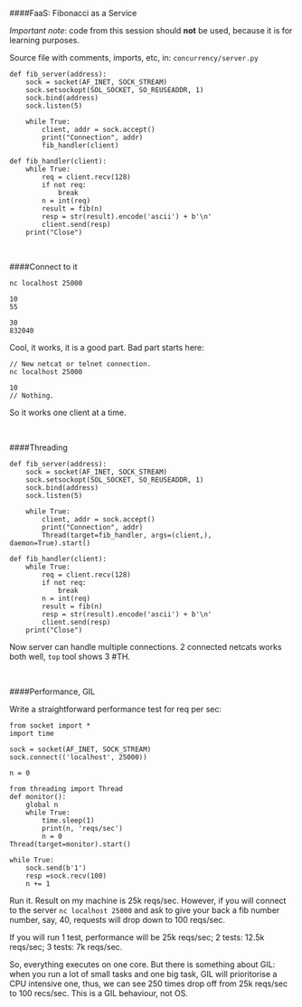 ####FaaS: Fibonacci as a Service

*Important note*: code from this session should **not** be used, because it is for learning purposes.

Source file with comments, imports, etc, in: `concurrency/server.py`

```
def fib_server(address):
    sock = socket(AF_INET, SOCK_STREAM)
    sock.setsockopt(SOL_SOCKET, SO_REUSEADDR, 1)
    sock.bind(address)
    sock.listen(5)
    
    while True:
        client, addr = sock.accept()
        print("Connection", addr)
        fib_handler(client)

def fib_handler(client):
    while True:
        req = client.recv(128)
        if not req:
            break
        n = int(req)
        result = fib(n)
        resp = str(result).encode('ascii') + b'\n'
        client.send(resp)
    print("Close")
```

<br>

####Connect to it

```
nc localhost 25000

10
55

30
832040
```

Cool, it works, it is a good part. Bad part starts here:

```
// New netcat or telnet connection.
nc localhost 25000

10
// Nothing.
```

So it works one client at a time.

<br>

####Threading

```
def fib_server(address):
    sock = socket(AF_INET, SOCK_STREAM)
    sock.setsockopt(SOL_SOCKET, SO_REUSEADDR, 1)
    sock.bind(address)
    sock.listen(5)
    
    while True:
        client, addr = sock.accept()
        print("Connection", addr)
        Thread(target=fib_handler, args=(client,), daemon=True).start()

def fib_handler(client):
    while True:
        req = client.recv(128)
        if not req:
            break
        n = int(req)
        result = fib(n)
        resp = str(result).encode('ascii') + b'\n'
        client.send(resp)
    print("Close")
```

Now server can handle multiple connections. 2 connected netcats works both well, `top` tool shows 3 #TH.


<br>

####Performance, GIL

Write a straightforward performance test for req per sec:

```
from socket import *
import time

sock = socket(AF_INET, SOCK_STREAM)
sock.connect(('localhost', 25000))

n = 0

from threading import Thread
def monitor():
    global n
    while True:
        time.sleep(1)
        print(n, 'reqs/sec')
        n = 0
Thread(target=monitor).start()

while True:
    sock.send(b'1')
    resp =sock.recv(100)
    n += 1
```

Run it. Result on my machine is 25k reqs/sec. However, if you will connect to the server `nc localhost 25000` and ask to give your back a fib number number, say, 40, requests will drop down to 100 reqs/sec.

If you will run 1 test, performance will be 25k reqs/sec; 2 tests: 12.5k reqs/sec; 3 tests: 7k reqs/sec.

So, everything executes on one core. But there is something about GIL: when you run a lot of small tasks and one big task, GIL will prioritorise a CPU intensive one, thus, we can see 250 times drop off from 25k reqs/sec to 100 recs/sec. This is a GIL behaviour, not OS.



















